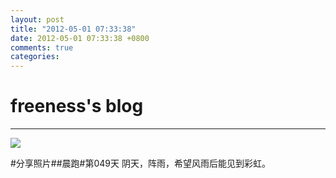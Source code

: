 ```yaml
---
layout: post
title: "2012-05-01 07:33:38"
date: 2012-05-01 07:33:38 +0800
comments: true
categories: 
---
```


# freeness's blog

----------

![](http://okqmqrbgo.bkt.clouddn.com/201205010733381.jpg)

>
\#分享照片\#\#晨跑\#第049天 阴天，阵雨，希望风雨后能见到彩虹。